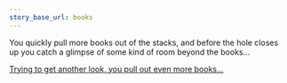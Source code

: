 ```yaml
---
story_base_url: books
---
```


You quickly pull more books out of the stacks, and before the hole closes up you catch a glimpse of some kind of room beyond the books...

[Trying to get another look, you pull out even more books...](14)
